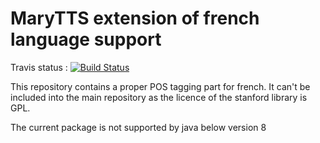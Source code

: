 # MaryTTS extension of french language support

Travis status : [![Build Status](https://travis-ci.org/seblemaguer/marytts-lang-fr-extended.svg)](https://travis-ci.org/seblemaguer/marytts-lang-fr-extended)

This repository contains a proper POS tagging part for french. It can't be included into the main
repository as the licence of the stanford library is GPL.

The current package is not supported by java below version 8
